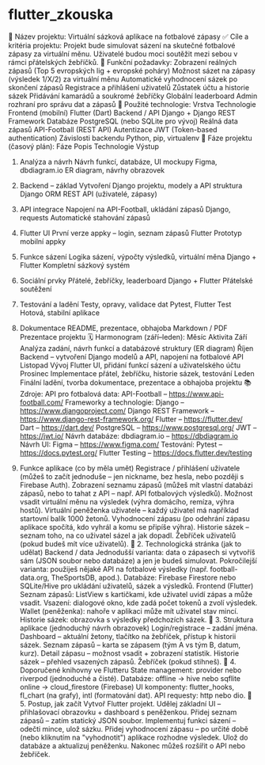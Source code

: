 # flutter_zkouska

🧩 Název projektu:
Virtuální sázková aplikace na fotbalové zápasy
✅ Cíle a kritéria projektu:
Projekt bude simulovat sázení na skutečné fotbalové zápasy za virtuální měnu.
Uživatelé budou moci soutěžit mezi sebou v rámci přátelských žebříčků.
🎯 Funkční požadavky:
Zobrazení reálných zápasů (Top 5 evropských lig + evropské poháry)
Možnost sázet na zápasy (výsledek 1/X/2) za virtuální měnu
Automatické vyhodnocení sázek po skončení zápasů
Registrace a přihlášení uživatelů
Zůstatek účtu a historie sázek
Přidávání kamarádů a soukromé žebříčky
Globální leaderboard
Admin rozhraní pro správu dat a zápasů
🔨 Použité technologie:
Vrstva	Technologie
Frontend (mobilní)	Flutter (Dart)
Backend / API	Django + Django REST Framework
Databáze	PostgreSQL (nebo SQLite pro vývoj)
Reálná data zápasů	API-Football (REST API)
Autentizace	JWT (Token-based authentication)
Závislosti backendu	Python, pip, virtualenv
📆 Fáze projektu (časový plán):
Fáze	Popis	Technologie	Výstup
1. Analýza a návrh	Návrh funkcí, databáze, UI mockupy	Figma, dbdiagram.io	ER diagram, návrhy obrazovek
2. Backend – základ	Vytvoření Django projektu, modely a API struktura	Django ORM	REST API (uživatelé, zápasy)
3. API integrace	Napojení na API-Football, ukládání zápasů	Django, requests	Automatické stahování zápasů
4. Flutter UI	První verze appky – login, seznam zápasů	Flutter	Prototyp mobilní appky
5. Funkce sázení	Logika sázení, výpočty výsledků, virtuální měna	Django + Flutter	Kompletní sázkový systém
6. Sociální prvky	Přátelé, žebříčky, leaderboard	Django + Flutter	Přátelské soutěžení
7. Testování a ladění	Testy, opravy, validace dat	Pytest, Flutter Test	Hotová, stabilní aplikace
8. Dokumentace	README, prezentace, obhajoba	Markdown / PDF	Prezentace projektu
🗓️ Harmonogram (září–leden):
Měsíc	Aktivita
Září	Analýza zadání, návrh funkcí a databázové struktury (ER diagram)
Říjen	Backend – vytvoření Django modelů a API, napojení na fotbalové API
Listopad	Vývoj Flutter UI, přidání funkcí sázení a uživatelského účtu
Prosinec	Implementace přátel, žebříčku, historie sázek, testování
Leden	Finální ladění, tvorba dokumentace, prezentace a obhajoba projektu
📚 Zdroje:
API pro fotbalová data:
API-Football – https://www.api-football.com/
Frameworky a technologie:
Django – https://www.djangoproject.com/
Django REST Framework – https://www.django-rest-framework.org/
Flutter – https://flutter.dev/
Dart – https://dart.dev/
PostgreSQL – https://www.postgresql.org/
JWT – https://jwt.io/
Návrh databáze:
dbdiagram.io – https://dbdiagram.io
Návrh UI:
Figma – https://www.figma.com/
Testování:
Pytest – https://docs.pytest.org/
Flutter Testing – https://docs.flutter.dev/testing


1. Funkce aplikace (co by měla umět)
Registrace / přihlášení uživatele (můžeš to začít jednoduše – jen nickname, bez hesla, nebo později s Firebase Auth).
Zobrazení seznamu zápasů (můžeš mít vlastní databázi zápasů, nebo to tahat z API – např. API fotbalových výsledků).
Možnost vsadit virtuální měnu na výsledek (výhra domácího, remíza, výhra hostů).
Virtuální peněženka uživatele – každý uživatel má například startovní balík 1000 žetonů.
Vyhodnocení zápasu (po odehrání zápasu aplikace spočítá, kdo vyhrál a komu se připíše výhra).
Historie sázek – seznam toho, na co uživatel sázel a jak dopadl.
Žebříček uživatelů (pokud budeš mít více uživatelů).
🔹 2. Technologická stránka (jak to udělat)
Backend / data
Jednodušší varianta: data o zápasech si vytvoříš sám (JSON soubor nebo databáze) a jen je budeš simulovat.
Pokročilejší varianta: použiješ nějaké API na fotbalové výsledky (např. football-data.org, TheSportsDB, apod.).
Databáze: Firebase Firestore nebo SQLite/Hive pro ukládání uživatelů, sázek a výsledků.
Frontend (Flutter)
Seznam zápasů: ListView s kartičkami, kde uživatel uvidí zápas a může vsadit.
Vsazení: dialogové okno, kde zadá počet tokenů a zvolí výsledek.
Wallet (peněženka): nahoře v aplikaci může mít uživatel stav mincí.
Historie sázek: obrazovka s výsledky předchozích sázek.
🔹 3. Struktura aplikace (jednoduchý návrh obrazovek)
Login/registrace – zadání jména.
Dashboard – aktuální žetony, tlačítko na žebříček, přístup k historii sázek.
Seznam zápasů – karta se zápasem (tým A vs tým B, datum, kurz).
Detail zápasu – možnost vsadit + zobrazení statistik.
Historie sázek – přehled vsazených zápasů.
Žebříček (pokud stihneš).
🔹 4. Doporučené knihovny ve Flutteru
State management: provider nebo riverpod (jednoduché a čisté).
Databáze:
offline → hive nebo sqflite
online → cloud_firestore (Firebase)
UI komponenty: flutter_hooks, fl_chart (na grafy), intl (formatování dat).
API requesty: http nebo dio.
🔹 5. Postup, jak začít
Vytvoř Flutter projekt.
Udělej základní UI – přihlašovací obrazovku + dashboard s peněženkou.
Přidej seznam zápasů – zatím statický JSON soubor.
Implementuj funkci sázení – odečti mince, ulož sázku.
Přidej vyhodnocení zápasu – po určité době (nebo kliknutím na "vyhodnotit") aplikace rozhodne výsledek.
Ulož do databáze a aktualizuj peněženku.
Nakonec můžeš rozšířit o API nebo žebříček.

